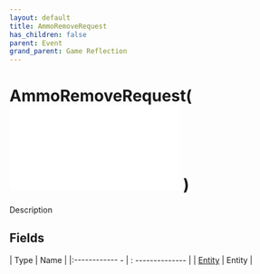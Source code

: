 ```yaml
---
layout: default
title: AmmoRemoveRequest
has_children: false
parent: Event
grand_parent: Game Reflection
---
```

# AmmoRemoveRequest( ![ EntityEventBase ](game-reflection/events/entity_event_base.md) )
Description 

## Fields
| Type | Name |
|:------------ - | : -------------- |
| [Entity](game-reflection/classes/entity.md) | Entity |
